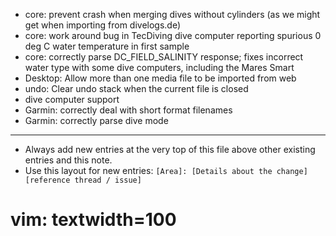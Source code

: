 - core: prevent crash when merging dives without cylinders (as we might get when importing from divelogs.de)
- core: work around bug in TecDiving dive computer reporting spurious 0 deg C water temperature in first sample
- core: correctly parse DC_FIELD_SALINITY response; fixes incorrect water type with some dive computers, including the Mares Smart
- Desktop: Allow more than one media file to be imported from web
- undo: Clear undo stack when the current file is closed
- dive computer support
 - Garmin: correctly deal with short format filenames
 - Garmin: correctly parse dive mode

---
* Always add new entries at the very top of this file above other existing entries and this note.
* Use this layout for new entries: `[Area]: [Details about the change] [reference thread / issue]`
# vim: textwidth=100
